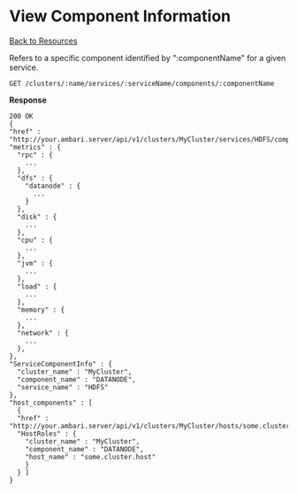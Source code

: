 View Component Information
=====

[Back to Resources](index.md#resources)

Refers to a specific component identified by ":componentName" for a given service.

    GET /clusters/:name/services/:serviceName/components/:componentName

**Response**

    200 OK
    {
    "href" : "http://your.ambari.server/api/v1/clusters/MyCluster/services/HDFS/components/DATANODE",
    "metrics" : {
      "rpc" : {
        ...
      },
      "dfs" : {
        "datanode" : {
          ...
        }
      },
      "disk" : {
        ...
      },
      "cpu" : {
        ...
      },
      "jvm" : {
        ...
      },
      "load" : {
        ...
      },
      "memory" : {
        ...
      },
      "network" : {
        ...
      },
    },
    "ServiceComponentInfo" : {
      "cluster_name" : "MyCluster",
      "component_name" : "DATANODE",
      "service_name" : "HDFS"
    },
    "host_components" : [
      {
      "href" : "http://your.ambari.server/api/v1/clusters/MyCluster/hosts/some.cluster.host/host_components/DATANODE",
      "HostRoles" : {
        "cluster_name" : "MyCluster",
        "component_name" : "DATANODE",
        "host_name" : "some.cluster.host"
        }
      } ]
    }
